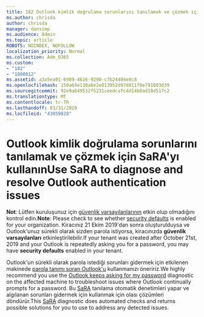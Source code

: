 ```yaml
---
title: 182 Outlook kimlik doğrulama sorunlarını tanılamak ve çözmek için lütfen SaRA'yı çalıştırın
ms.author: chrisda
author: chrisda
manager: dansimp
ms.audience: Admin
ms.topic: article
ROBOTS: NOINDEX, NOFOLLOW
localization_priority: Normal
ms.collection: Adm_O365
ms.custom:
- "182"
- "1800012"
ms.assetid: a3a5ea91-6989-4616-9290-c7b24484e8c8
ms.openlocfilehash: 150a64e110a6e2e013952d97d811f0e791803d39
ms.sourcegitcommit: 92e9a649532f5231ceedcafc4d14b8ad18d517c2
ms.translationtype: MT
ms.contentlocale: tr-TR
ms.lasthandoff: 03/31/2020
ms.locfileid: "43059828"
---
```

# <a name="use-sara-to-diagnose-and-resolve-outlook-authentication-issues"></a><span data-ttu-id="64038-102">Outlook kimlik doğrulama sorunlarını tanılamak ve çözmek için SaRA'yı kullanın</span><span class="sxs-lookup"><span data-stu-id="64038-102">Use SaRA to diagnose and resolve Outlook authentication issues</span></span>

<span data-ttu-id="64038-103">**Not**: Lütfen kuruluşunuz için [güvenlik varsayılanlarının](http://aka.ms/securitydefaults) etkin olup olmadığını kontrol edin.</span><span class="sxs-lookup"><span data-stu-id="64038-103">**Note**: Please check to see whether [security defaults](http://aka.ms/securitydefaults) is enabled for your organization.</span></span> <span data-ttu-id="64038-104">Kiracınız 21 Ekim 2019'dan sonra oluşturulduysa ve Outlook'unuz sürekli olarak sizden parola istiyorsa, kiracınızda **güvenlik varsayılanları** etkinleştirilebilir.</span><span class="sxs-lookup"><span data-stu-id="64038-104">If your tenant was created after October 21st, 2019 and your Outlook is repeatedly asking you for a password, you may have **security defaults** enabled in your tenant.</span></span>

<span data-ttu-id="64038-105">Outlook'un sürekli olarak parola istediği sorunları gidermek için etkilenen makinede [parola tanımı soran Outlook'u](https://aka.ms/SaRA-OutlookPwdPrompt-Alchemy) kullanmanızı öneririz.</span><span class="sxs-lookup"><span data-stu-id="64038-105">We highly recommend you use the [Outlook keeps asking for my password](https://aka.ms/SaRA-OutlookPwdPrompt-Alchemy) diagnostic on the affected machine to troubleshoot issues where Outlook continually prompts for a password.</span></span> <span data-ttu-id="64038-106">Bu [SaRA](https://diagnostics.office.com/#/) tanılama otomatik denetimleri yapar ve algılanan sorunları gidermek için kullanmak için olası çözümleri döndürür.</span><span class="sxs-lookup"><span data-stu-id="64038-106">This [SaRA](https://diagnostics.office.com/#/) diagnostic does automated checks and returns possible solutions for you to use to address any detected issues.</span></span>
